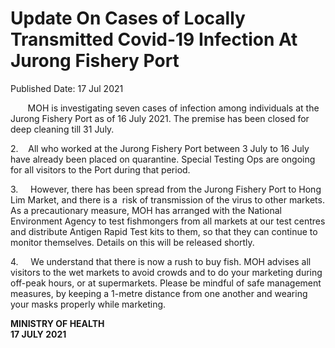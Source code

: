 <html>
    <meta http-equiv="Content-Type" content="text/html; charset=utf-8"/>
    <meta charset="utf-8"/>
    <title>Update On Cases of Locally Transmitted Covid-19 Infection At Jurong Fishery Port </title>
    <body><h1>Update On Cases of Locally Transmitted Covid-19 Infection At Jurong Fishery Port </h1>
    <p>Published Date: 17 Jul 2021</p> <p>&nbsp; &nbsp; &nbsp; &nbsp;MOH is investigating seven cases of infection among individuals at the Jurong Fishery Port as of 16 July 2021. The premise has been closed for deep cleaning till 31 July.</p> <p>2.&nbsp; &nbsp; All who worked at the Jurong Fishery Port between 3 July to 16 July have already been placed on quarantine. Special Testing Ops are ongoing for all visitors to the Port during that period.&nbsp;</p> <p>3.&nbsp; &nbsp; &nbsp;However, there has been spread from the Jurong Fishery Port to Hong Lim Market, and there is a &nbsp;risk of transmission of the virus to other markets. As a precautionary measure, MOH has arranged with the National Environment Agency to test fishmongers from all markets at our test centres and distribute Antigen Rapid Test kits to them, so that they can continue to monitor themselves. Details on this will be released shortly.&nbsp;</p> <p>4.&nbsp; &nbsp; &nbsp;We understand that there is now a rush to buy fish. MOH advises all visitors to the wet markets to avoid crowds and to do your marketing during off-peak hours, or at supermarkets. Please be mindful of safe management measures, by keeping a 1-metre distance from one another and wearing your masks properly while marketing.</p><p><strong>MINISTRY OF HEALTH<br></strong><strong>17 JULY 2021</strong></p></body>
</html>